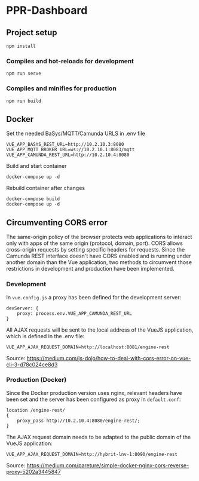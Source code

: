 # PPR-Dashboard

## Project setup
```
npm install
```

### Compiles and hot-reloads for development
```
npm run serve
```

### Compiles and minifies for production
```
npm run build
```

## Docker
Set the needed BaSys/MQTT/Camunda URLS in .env file

```
VUE_APP_BASYS_REST_URL=http://10.2.10.3:8080
VUE_APP_MQTT_BROKER_URL=ws://10.2.10.1:8083/mqtt
VUE_APP_CAMUNDA_REST_URL=http://10.2.10.4:8080
```

Build and start container

```
docker-compose up -d
```

Rebuild container after changes

```
docker-compose build
docker-compose up -d
```


## Circumventing CORS error
The same-origin policy of the browser protects web applications to interact only with apps of the same origin (protocol, domain, port). CORS allows cross-origin requests by setting specific headers for requests. Since the Camunda REST interface doesn't have CORS enabled and is running under another domain than the Vue application, two methods to circumvent those restrictions in development and production have been implemented.

### Development
In `vue.config.js` a proxy has been defined for the development server:
```
devServer: {
    proxy: process.env.VUE_APP_CAMUNDA_REST_URL
}
```
All AJAX requests will be sent to the local address of the VueJS application, which is defined in the .env file:

```
VUE_APP_AJAX_REQUEST_DOMAIN=http://localhost:8081/engine-rest
```
Source: https://medium.com/js-dojo/how-to-deal-with-cors-error-on-vue-cli-3-d78c024ce8d3

### Production (Docker)
Since the Docker production version uses nginx, relevant headers have been set and the server has been configured as proxy in `default.conf`:

```
location /engine-rest/
{
    proxy_pass http://10.2.10.4:8080/engine-rest/;
}
```
The AJAX request domain needs to be adapted to the public domain of the VueJS application:

```
VUE_APP_AJAX_REQUEST_DOMAIN=http://hybrit-lnv-1:8090/engine-rest
```

Source: https://medium.com/pareture/simple-docker-nginx-cors-reverse-proxy-5202a3445847